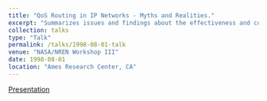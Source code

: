 ```yaml
---
title: "QoS Routing in IP Networks - Myths and Realities."
excerpt: "Summarizes issues and findings about the effectiveness and cost of QoS routing in IP networks"
collection: talks
type: "Talk"
permalink: /talks/1998-08-01-talk
venue: "NASA/NREN Workshop III"
date: 1998-08-01
location: "Ames Research Center, CA"
---
```


[Presentation](/files/NASA_QoS_workshop/index.htm)
